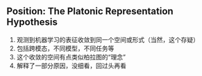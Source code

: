 ## Position: The Platonic Representation Hypothesis
1. 观测到机器学习的表征收敛到同一个空间或形式（当然，这个存疑）
2. 包括跨模态，不同模型，不同任务等
3. 这个收敛的空间有点类似柏拉图的“理念”
4. 解释了一部分原因，没细看，回过头再看